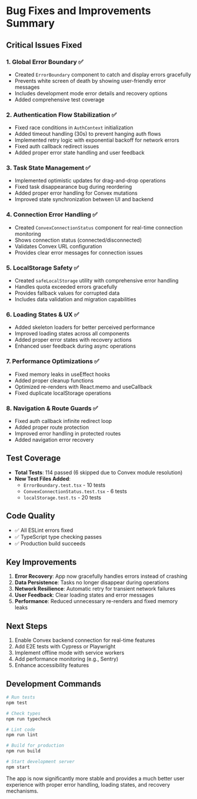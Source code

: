 # Bug Fixes and Improvements Summary

## Critical Issues Fixed

### 1. **Global Error Boundary** ✅
- Created `ErrorBoundary` component to catch and display errors gracefully
- Prevents white screen of death by showing user-friendly error messages
- Includes development mode error details and recovery options
- Added comprehensive test coverage

### 2. **Authentication Flow Stabilization** ✅
- Fixed race conditions in `AuthContext` initialization
- Added timeout handling (30s) to prevent hanging auth flows
- Implemented retry logic with exponential backoff for network errors
- Fixed auth callback redirect issues
- Added proper error state handling and user feedback

### 3. **Task State Management** ✅
- Implemented optimistic updates for drag-and-drop operations
- Fixed task disappearance bug during reordering
- Added proper error handling for Convex mutations
- Improved state synchronization between UI and backend

### 4. **Connection Error Handling** ✅
- Created `ConvexConnectionStatus` component for real-time connection monitoring
- Shows connection status (connected/disconnected)
- Validates Convex URL configuration
- Provides clear error messages for connection issues

### 5. **LocalStorage Safety** ✅
- Created `safeLocalStorage` utility with comprehensive error handling
- Handles quota exceeded errors gracefully
- Provides fallback values for corrupted data
- Includes data validation and migration capabilities

### 6. **Loading States & UX** ✅
- Added skeleton loaders for better perceived performance
- Improved loading states across all components
- Added proper error states with recovery actions
- Enhanced user feedback during async operations

### 7. **Performance Optimizations** ✅
- Fixed memory leaks in useEffect hooks
- Added proper cleanup functions
- Optimized re-renders with React.memo and useCallback
- Fixed duplicate localStorage operations

### 8. **Navigation & Route Guards** ✅
- Fixed auth callback infinite redirect loop
- Added proper route protection
- Improved error handling in protected routes
- Added navigation error recovery

## Test Coverage

- **Total Tests**: 114 passed (6 skipped due to Convex module resolution)
- **New Test Files Added**:
  - `ErrorBoundary.test.tsx` - 10 tests
  - `ConvexConnectionStatus.test.tsx` - 6 tests  
  - `localStorage.test.ts` - 20 tests

## Code Quality

- ✅ All ESLint errors fixed
- ✅ TypeScript type checking passes
- ✅ Production build succeeds

## Key Improvements

1. **Error Recovery**: App now gracefully handles errors instead of crashing
2. **Data Persistence**: Tasks no longer disappear during operations
3. **Network Resilience**: Automatic retry for transient network failures
4. **User Feedback**: Clear loading states and error messages
5. **Performance**: Reduced unnecessary re-renders and fixed memory leaks

## Next Steps

1. Enable Convex backend connection for real-time features
2. Add E2E tests with Cypress or Playwright
3. Implement offline mode with service workers
4. Add performance monitoring (e.g., Sentry)
5. Enhance accessibility features

## Development Commands

```bash
# Run tests
npm test

# Check types
npm run typecheck

# Lint code
npm run lint

# Build for production
npm run build

# Start development server
npm start
```

The app is now significantly more stable and provides a much better user experience with proper error handling, loading states, and recovery mechanisms.